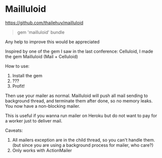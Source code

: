 Mailluloid
==========

https://github.com/thailehuy/mailluloid

> gem 'mailluloid'
> bundle

Any help to improve this would be appreciated

Inspired by one of the gem I saw in the last conference: Celluloid, I made the gem Mailluloid (Mail + Celluloid)

How to use:
1. Install the gem <br/>
2. ??? <br/>
3. Profit! <br/>

Then use your mailer as normal. Mailluloid will push all mail sending to background thread, and terminate them after done, so no memory leaks. You now have a non-blocking mailer.

This is useful if you wanna run mailer on Heroku but do not want to pay for a worker just to deliver mail.

Caveats:
1. All mailers exception are in the child thread, so you can't handle them. (but since you are using a background process for mailer, who care?) <br/>
2. Only works with ActionMailer <br/>